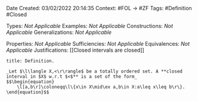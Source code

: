 <br />
<br />

Date Created: 03/02/2022 20:14:35
Context: #FOL $\to$ #ZF
Tags: #Definition #Closed 

Types: _Not Applicable_
Examples: _Not Applicable_
Constructions: _Not Applicable_
Generalizations: _Not Applicable_

Properties: _Not Applicable_
Sufficiencies: _Not Applicable_
Equivalences: _Not Applicable_
Justifications: [[Closed intervals are closed]]

``` ad-Definition
title: Definition.

_Let $\l\langle X,<\r\rangle$ be a totally ordered set. A **closed interval in $X$ w.r.t $<$** is a set of the form_
$$\begin{equation}
    \l[a,b\r]\coloneqq\l\{x\in X\mid\ex a,b\in X:a\leq x\leq b\r\}.
\end{equation}$$

```
